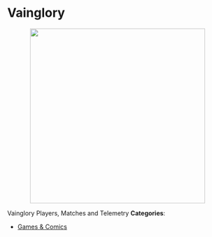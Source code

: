 # Vainglory

<p align="center">
    <img width="400" src="https://raw.githubusercontent.com/awesome-apis/awesome-apis/apis/vainglory/logo_256x256.png" />
</p>


Vainglory Players, Matches and Telemetry
**Categories**:

- [Games & Comics](https://github/awesome-apis/awesome-apis#games-and-comics)



